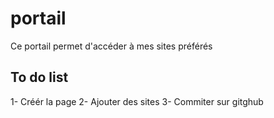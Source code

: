 # portail
Ce portail permet d'accéder à mes sites préférés
## To do list
1- Créér la page
2- Ajouter des sites
3- Commiter sur gitghub
